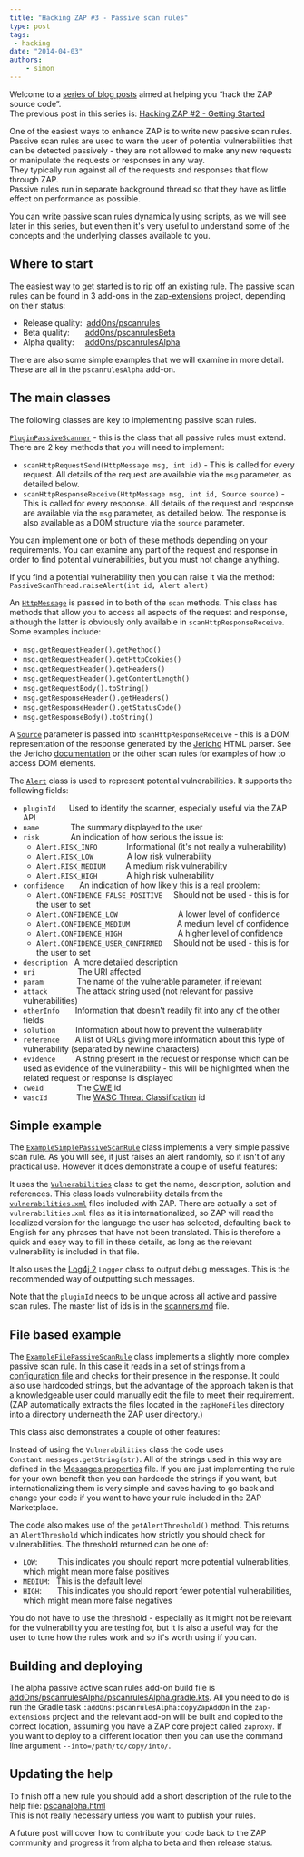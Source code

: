 ```yaml
---
title: "Hacking ZAP #3 - Passive scan rules"
type: post
tags:
 - hacking
date: "2014-04-03"
authors:
    - simon
---
```

Welcome to a [series of blog posts](https://github.com/zaproxy/zaproxy/wiki/Development#hacking-zap) aimed at helping you “hack the ZAP source
code”.  
The previous post in this series is: [Hacking ZAP #2 - Getting Started](/blog/2014-03-20-hacking-zap-2-getting-started/)  
  
One of the easiest ways to enhance ZAP is to write new passive scan rules.  
Passive scan rules are used to warn the user of potential vulnerabilities that can be detected passively - they are not allowed to make any new
requests or manipulate the requests or responses in any way.  
They typically run against all of the requests and responses that flow through ZAP.  
Passive rules run in separate background thread so that they have as little effect on performance as possible.  
  
You can write passive scan rules dynamically using scripts, as we will see later in this series, but even then it's very useful to understand
some of the concepts and the underlying classes available to you.  

##  Where to start

The easiest way to get started is to rip off an existing rule. The passive scan rules can be found in 3 add-ons in the
[zap-extensions](https://github.com/zaproxy/zap-extensions/) project, depending on their status:  

  * Release quality:  [addOns/pscanrules](https://github.com/zaproxy/zap-extensions/tree/master/addOns/pscanrules/src/main/java/org/zaproxy/zap/extension/pscanrules)
  * Beta quality:       [addOns/pscanrulesBeta](https://github.com/zaproxy/zap-extensions/tree/master/addOns/pscanrulesBeta/src/main/java/org/zaproxy/zap/extension/pscanrulesBeta)
  * Alpha quality:     [addOns/pscanrulesAlpha](https://github.com/zaproxy/zap-extensions/tree/master/addOns/pscanrulesAlpha/src/main/java/org/zaproxy/zap/extension/pscanrulesAlpha)

There are also some simple examples that we will examine in more detail. These are all in the `pscanrulesAlpha` add-on.  

##  The main classes

The following classes are key to implementing passive scan rules.  
  
[`PluginPassiveScanner`](https://github.com/zaproxy/zaproxy/blob/main/zap/src/main/java/org/zaproxy/zap/extension/pscan/PluginPassiveScanner.java) - this is
the class that all passive rules must extend. There are 2 key methods that you will need to implement:
 - `scanHttpRequestSend(HttpMessage msg, int id)` - This is called for every request. All details of the request are available via the
`msg` parameter, as detailed below.  
 - `scanHttpResponseReceive(HttpMessage msg, int id, Source source)` - This is called for every response. All details of the request and
response are available via the `msg` parameter, as detailed below. The response is also available as a DOM structure via the `source` parameter.

You can implement one or both of these methods depending on your requirements. You can examine any part of the request and response in order to
find potential vulnerabilities, but you must not change anything.  
  
If you find a potential vulnerability then you can raise it via the method: `PassiveScanThread.raiseAlert(int id, Alert alert)`  
  
An [`HttpMessage`](https://github.com/zaproxy/zaproxy/blob/main/zap/src/main/java/org/parosproxy/paros/network/HttpMessage.java) is passed in to both of the
`scan` methods. This class has methods that allow you to access all aspects of the request and response, although the latter is obviously only
available in `scanHttpResponseReceive`. Some examples include:

  * `msg.getRequestHeader().getMethod()`
  * `msg.getRequestHeader().getHttpCookies()`
  * `msg.getRequestHeader().getHeaders()`
  * `msg.getRequestHeader().getContentLength()`
  * `msg.getRequestBody().toString()`
  * `msg.getResponseHeader().getHeaders()`
  * `msg.getResponseHeader().getStatusCode()`
  * `msg.getResponseBody().toString()`

A [`Source`](http://jericho.htmlparser.net/docs/javadoc/net/htmlparser/jericho/Source.html) parameter is passed into `scanHttpResponseReceive` -
this is a DOM representation of the response generated by the [Jericho](http://jericho.htmlparser.net/) HTML parser. See the Jericho
[documentation](http://jericho.htmlparser.net/docs/javadoc/index.html) or the other scan rules for examples of how to access DOM elements.  
  
The [`Alert`](https://github.com/zaproxy/zaproxy/blob/main/zap/src/main/java/org/parosproxy/paros/core/scanner/Alert.java) class is used to represent
potential vulnerabilities. It supports the following fields:

  * `pluginId`      Used to identify the scanner, especially useful via the ZAP API 
  * `name`              The summary displayed to the user
  * `risk`              An indication of how serious the issue is:
    * `Alert.RISK_INFO`             Informational (it's not really a vulnerability)
    * `Alert.RISK_LOW`               A low risk vulnerability
    * `Alert.RISK_MEDIUM`         A medium risk vulnerability
    * `Alert.RISK_HIGH`             A high risk vulnerability
  * `confidence`       An indication of how likely this is a real problem:
    * `Alert.CONFIDENCE_FALSE_POSITIVE`     Should not be used - this is for the user to set
    * `Alert.CONFIDENCE_LOW`                           A lower level of confidence
    * `Alert.CONFIDENCE_MEDIUM`                     A medium level of confidence
    * `Alert.CONFIDENCE_HIGH`                         A higher level of confidence
    * `Alert.CONFIDENCE_USER_CONFIRMED`     Should not be used - this is for the user to set
  * `description`   A more detailed description
  * `uri`                   The URI affected
  * `param`               The name of the vulnerable parameter, if relevant
  * `attack`             The attack string used (not relevant for passive vulnerabilities)
  * `otherInfo`       Information that doesn't readily fit into any of the other fields
  * `solution`         Information about how to prevent the vulnerability
  * `reference`       A list of URLs giving more information about this type of vulnerability (separated by newline characters)
  * `evidence`         A string present in the request or response which can be used as evidence of the vulnerability - this will be highlighted when the related request or response is displayed
  * `cweId`               The [CWE](https://cwe.mitre.org/) id
  * `wascId`             The [WASC Threat Classification](http://www.webappsec.org/projects/threat/) id

##  Simple example

The [`ExampleSimplePassiveScanRule`](https://github.com/zaproxy/zap-extensions/blob/master/addOns/pscanrulesAlpha/src/main/java/org/zaproxy/zap/extension/pscanrulesAlpha/ExampleSimplePassiveScanRule.java) class implements a very simple passive
scan rule. As you will see, it just raises an alert randomly, so it isn't of any practical use. However it does demonstrate a couple of useful
features:  
  
It uses the [`Vulnerabilities`](https://github.com/zaproxy/zaproxy/blob/main/zap/src/main/java/org/zaproxy/zap/model/Vulnerabilities.java) class to get the
name, description, solution and references. This class loads vulnerability details from the
[`vulnerabilities.xml`](https://github.com/zaproxy/zaproxy/blob/main/zap/src/main/resources/org/zaproxy/zap/resources/vulnerabilities.xml) files included with ZAP. There are actually
a set of `vulnerabilities.xml` files as it is internationalized, so ZAP will read the localized version for the language the user has selected,
defaulting back to English for any phrases that have not been translated. This is therefore a quick and easy way to fill in these details, as
long as the relevant vulnerability is included in that file.  
  
It also uses the [Log4j 2](https://logging.apache.org/log4j/2.x/) `Logger` class to output debug messages. This is the recommended way of outputting such
messages.  
  
Note that the `pluginId` needs to be unique across all active and passive scan rules. The master list of ids is in the
[scanners.md](https://github.com/zaproxy/zaproxy/blob/main/docs/scanners.md) file.

##  File based example

The [`ExampleFilePassiveScanRule`](https://github.com/zaproxy/zap-extensions/blob/master/addOns/pscanrulesAlpha/src/main/java/org/zaproxy/zap/extension/pscanrulesAlpha/ExampleFilePassiveScanRule.java) class implements a
slightly more complex passive scan rule. In this case it reads in a set of strings from a [configuration file](https://github.com/zaproxy/zap-extensions/blob/master/addOns/pscanrulesAlpha/src/main/zapHomeFiles/txt/example-pscan-file.txt) and checks for their presence in
the response. It could also use hardcoded strings, but the advantage of the approach taken is that a knowledgeable user could manually edit the
file to meet their requirement.  
(ZAP automatically extracts the files located in the `zapHomeFiles` directory into a directory underneath the ZAP user directory.)  
  
This class also demonstrates a couple of other features:  
  
Instead of using the `Vulnerabilities` class the code uses `Constant.messages.getString(str)`. All of the strings used in this way are defined in the
[Messages.properties](https://github.com/zaproxy/zap-extensions/tree/master/addOns/pscanrulesAlpha/src/main/resources/org/zaproxy/zap/extension/pscanrulesAlpha/resources/Messages.properties) file. If you are just implementing the rule
for your own benefit then you can hardcode the strings if you want, but internationalizing them is very simple and saves having to go back and
change your code if you want to have your rule included in the ZAP Marketplace.  
  
The code also makes use of the `getAlertThreshold()` method. This returns an `AlertThreshold` which indicates how strictly you should check for
vulnerabilities. The threshold returned can be one of:

  * `LOW`:         This indicates you should report more potential vulnerabilities, which might mean more false positives
  * `MEDIUM`:   This is the default level
  * `HIGH`:       This indicates you should report fewer potential vulnerabilities, which might mean more false negatives

You do not have to use the threshold - especially as it might not be relevant for the vulnerability you are testing for, but it is also a useful
way for the user to tune how the rules work and so it's worth using if you can.

##  Building and deploying

The alpha passive active scan rules add-on build file is [addOns/pscanrulesAlpha/pscanrulesAlpha.gradle.kts](https://github.com/zaproxy/zap-extensions/blob/master/addOns/pscanrulesAlpha/pscanrulesAlpha.gradle.kts). All you need to do is run the Gradle task `:addOns:pscanrulesAlpha:copyZapAddOn` in the `zap-extensions` project and the relevant add-on will be built and copied to the correct location, assuming you have a ZAP core project called `zaproxy`. If you want to deploy to a different location then you can use the command line argument `--into=/path/to/copy/into/`.  

##  Updating the help

To finish off a new rule you should add a short description of the rule to the help file: [pscanalpha.html](https://github.com/zaproxy/zap-extensions/tree/master/addOns/pscanrulesAlpha/src/main/javahelp/org/zaproxy/zap/extension/pscanrulesAlpha/resources/help/contents/pscanalpha.html)  
This is not really necessary unless you want to publish your rules.  
  
A future post will cover how to contribute your code back to the ZAP community and progress it from alpha to beta and then release status.  

